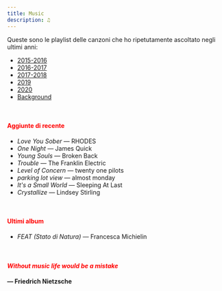 ```yaml
---
title: Music
description: ♫
---
```

Queste sono le playlist delle canzoni che ho ripetutamente ascoltato negli ultimi anni:

* [2015-2016](https://music.apple.com/it/playlist/my-2015-2016/pl.b4bf1a93707c44f89aa794dc2888e844)
* [2016-2017](https://music.apple.com/it/playlist/my-2016-2017/pl.u-PDb40o6tJ9qVro)
* [2017-2018](https://music.apple.com/it/playlist/my-2017-2018/pl.u-b3b8RKgC0qaz1d)
* [2019](https://music.apple.com/it/playlist/my-2019/pl.u-b3b8Re4H0qaz1d)
* [2020](https://music.apple.com/it/playlist/my-2020/pl.u-LdbqE1vt5e4m0R?l)
* [Background](https://music.apple.com/it/playlist/background/pl.b05fb95eaae8419b8bc2201594355ee0?l=en)

&nbsp;

#### <span style="color:red">Aggiunte di recente</span>
* _Love You Sober_ — RHODES
* _One Night_ — James Quick
* _Young Souls_ — Broken Back
* _Trouble_ — The Franklin Electric
* _Level of Concern_ — twenty one pilots
* _parking lot view_ — almost monday
* _It's a Small World_ — Sleeping At Last
* _Crystallize_ — Lindsey Stirling

&nbsp;

#### <span style="color:red">Ultimi album</span>
* _FEAT (Stato di Natura)_ — Francesca Michielin

&nbsp;

#### <span style="color:red">_Without music life would be a mistake_</span>

#### — Friedrich Nietzsche
